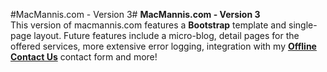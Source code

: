 #MacMannis.com - Version 3#
**MacMannis.com - Version 3**  
This version of macmannis.com features a **Bootstrap** template and single-page layout. Future features include a micro-blog, detail pages for the offered services, more extensive error logging, integration with my **[Offline Contact Us](https://github.com/Pmac627/Offline-Contact-Us "Offline Contact Us")** contact form and more!
